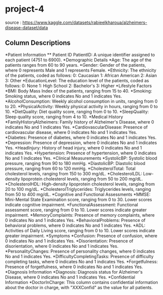 # project-4

source : https://www.kaggle.com/datasets/rabieelkharoua/alzheimers-disease-dataset/data

## Column Descriptions 
*Patient Information
** Patient ID PatientID: A unique identifier assigned to each patient (4751 to 6900).
*Demographic Details
*Age: The age of the patients ranges from 60 to 90 years.
*Gender: Gender of the patients, where 0 represents Male and 1 represents Female.
*Ethnicity: The ethnicity of the patients, coded as follows:
    0: Caucasian
    1: African American
    2: Asian
    3: Other
*EducationLevel: The education level of the patients, coded as follows:
    0: None
    1: High School
    2: Bachelor's
    3: Higher
*Lifestyle Factors
*BMI: Body Mass Index of the patients, ranging from 15 to 40.
*Smoking: Smoking status, where 0 indicates No and 1 indicates Yes.
*AlcoholConsumption: Weekly alcohol consumption in units, ranging from 0 to 20.
*PhysicalActivity: Weekly physical activity in hours, ranging from 0 to 10.
*DietQuality: Diet quality score, ranging from 0 to 10.
*SleepQuality: Sleep quality score, ranging from 4 to 10.
*Medical History
*FamilyHistoryAlzheimers: Family history of Alzheimer's Disease, where 0 indicates No and 1 indicates Yes.
*CardiovascularDisease: Presence of cardiovascular disease, where 0 indicates No and 1 indicates Yes.
*Diabetes: Presence of diabetes, where 0 indicates No and 1 indicates Yes.
*Depression: Presence of depression, where 0 indicates No and 1 indicates Yes.
*HeadInjury: History of head injury, where 0 indicates No and 1 indicates Yes.
*Hypertension: Presence of hypertension, where 0 indicates No and 1 indicates Yes.
*Clinical Measurements
*SystolicBP: Systolic blood pressure, ranging from 90 to 180 mmHg.
*DiastolicBP: Diastolic blood pressure, ranging from 60 to 120 mmHg.
*CholesterolTotal: Total cholesterol levels, ranging from 150 to 300 mg/dL.
*CholesterolLDL: Low-density lipoprotein cholesterol levels, ranging from 50 to 200 mg/dL.
*CholesterolHDL: High-density lipoprotein cholesterol levels, ranging from 20 to 100 mg/dL.
*CholesterolTriglycerides: Triglycerides levels, ranging from 50 to 400 mg/dL.
*Cognitive and Functional Assessments
*MMSE: Mini-Mental State Examination score, ranging from 0 to 30. Lower scores indicate cognitive impairment.
*FunctionalAssessment: Functional assessment score, ranging from 0 to 10. Lower scores indicate greater impairment.
*MemoryComplaints: Presence of memory complaints, where 0 indicates No and 1 indicates Yes.
*BehavioralProblems: Presence of behavioral problems, where 0 indicates No and 1 indicates Yes.
*ADL: Activities of Daily Living score, ranging from 0 to 10. Lower scores indicate greater impairment.
*Symptoms
*Confusion: Presence of confusion, where 0 indicates No and 1 indicates Yes.
*Disorientation: Presence of disorientation, where 0 indicates No and 1 indicates Yes.
*PersonalityChanges: Presence of personality changes, where 0 indicates No and 1 indicates Yes.
*DifficultyCompletingTasks: Presence of difficulty completing tasks, where 0 indicates No and 1 indicates Yes.
*Forgetfulness: Presence of forgetfulness, where 0 indicates No and 1 indicates Yes.
*Diagnosis Information
*Diagnosis: Diagnosis status for Alzheimer's Disease, where 0 indicates No and 1 indicates Yes.
*Confidential Information
*DoctorInCharge: This column contains confidential information about the doctor in charge, with "XXXConfid" as the value for all patients.